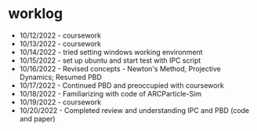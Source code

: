 # worklog
* 10/12/2022 - coursework
* 10/13/2022 - coursework
* 10/14/2022 - tried setting windows working environment
* 10/15/2022 - set up ubuntu and start test with IPC script
* 10/16/2022 - Revised concepts - Newton's Method, Projective Dynamics; Resumed PBD
* 10/17/2022 - Continued PBD and preoccupied with coursework
* 10/18/2022 - Familiarizing with code of ARCParticle-Sim
* 10/19/2022 - coursework
* 10/20/2022 - Completed review and understanding IPC and PBD (code and paper)
